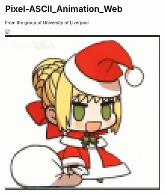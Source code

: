 # Pixel-ASCII_Animation_Web
From the group of University of Liverpool

<img src="https://github.com/ZhuangshengLi/Pixel-ASCII_Animation_Web/blob/ae4109f6ad0cda111423a315b9dacf1493c8525c/code/example/testpic.jpg" width=600px>

<img src="https://github.com/ZhuangshengLi/Pixel-ASCII_Animation_Web/blob/ae4109f6ad0cda111423a315b9dacf1493c8525c/code/example/00004.png" width=600px>
